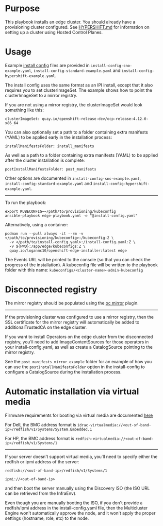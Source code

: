 # Purpose
This playbook installs an edge cluster. You should already have a provisioning cluster configured. See [HYPERSHIFT.md](docs/HYPERSHIFT.md) for information on setting up a cluster using Hosted Control Planes.
# Usage
Example [install config](https://docs.openshift.com/container-platform/latest/installing/installing_bare_metal_ipi/ipi-install-installation-workflow.html#additional-resources_config) files are provided in ```install-config-sno-example.yaml```, ```install-config-standard-example.yaml``` and ```install-config-hypershift-example.yaml```.

The install config uses the same format as an IPI install, except that it also requires you to set clusterImageSet. The example shows how to point the clusterImageSet to a mirror registry.

If you are not using a mirror registry, the clusterImageSet would look something like this:
```
clusterImageSet: quay.io/openshift-release-dev/ocp-release:4.12.0-x86_64
```
You can also optionally set a path to a folder containing extra manifests (YAML) to be applied early in the installation process:
```
installManifestsFolder: install_manifests
```
As well as a path to a folder containing extra manifests (YAML) to be applied after the cluster installation is complete:
```
postInstallManifestsFolder: post_manifests
```
Other options are documented in ```install-config-sno-example.yaml```, ```install-config-standard-example.yaml``` and ```install-config-hypershift-example.yaml```.

---
To run the playbook:
```
export KUBECONFIG=~/path/to/provisioning/kubeconfig
ansible-playbook edge-playbook.yaml -e "@install-config.yaml"
```
Alternatively, using a container:
```
podman run --pull always -it --rm -v </path/to/provisioning/kubeconfig>:/kubeconfig:Z \
  -v </path/to/install-config.yaml>:/install-config.yaml:Z \
  -v ${PWD}:/app/edge/kubeconfigs:Z \
  quay.io/loganmc10/openshift-edge-installer:latest edge
```
The Events URL will be printed to the console (so that you can check the progress of the installation). A kubeconfig file will be written to the playbook folder with this name: ```kubeconfigs/<cluster-name>-admin-kubeconfig```
# Disconnected registry

The mirror registry should be populated using the [oc mirror](https://docs.openshift.com/container-platform/latest/installing/disconnected_install/installing-mirroring-disconnected.html) plugin.

---

If the provisioning cluster was configured to use a mirror registry, then the SSL certificate for the mirror registry will automatically be added to additionalTrustedCA on the edge cluster.

If you want to install Operators on the edge cluster from the disconnected registry, you'll need to add ImageContentSources for those operators in your install-config.yaml, as well as create a CatalogSource pointing to the mirror registry.

See the ```post_manifests_mirror_example``` folder for an example of how you can use the ```postInstallManifestsFolder``` option in the install-config to configure a CatalogSource during the installation process.
# Automatic installation via virtual media
Firmware requirements for booting via virtual media are documented [here](https://docs.openshift.com/container-platform/latest/installing/installing_bare_metal_ipi/ipi-install-prerequisites.html#ipi-install-firmware-requirements-for-installing-with-virtual-media_ipi-install-prerequisites)

For Dell, the BMC address format is ```idrac-virtualmedia://<out-of-band-ip>/redfish/v1/Systems/System.Embedded.1```

For HP, the BMC address format is ```redfish-virtualmedia://<out-of-band-ip>/redfish/v1/Systems/1```

---
If your server doesn't support virtual media, you'll need to specify either the redfish or ipmi address of the server:

```redfish://<out-of-band-ip>/redfish/v1/Systems/1```

```ipmi://<out-of-band-ip>```

and then boot the server manually using the Discovery ISO (the ISO URL can be retrieved from the InfraEnv).

Even though you are manually booting the ISO, if you don't provide a redfish/ipmi address in the install-config.yaml file, then the Multicluster Engine won't automatically approve the node, and it won't apply the proper settings (hostname, role, etc) to the node.
